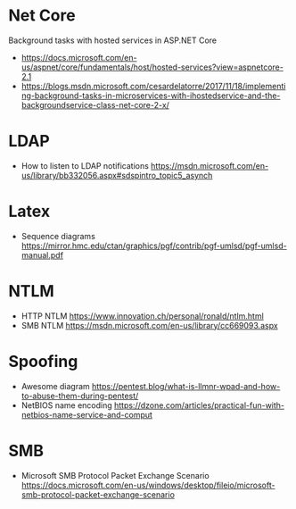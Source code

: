 # Net Core
Background tasks with hosted services in ASP.NET Core

* https://docs.microsoft.com/en-us/aspnet/core/fundamentals/host/hosted-services?view=aspnetcore-2.1
* https://blogs.msdn.microsoft.com/cesardelatorre/2017/11/18/implementing-background-tasks-in-microservices-with-ihostedservice-and-the-backgroundservice-class-net-core-2-x/

# LDAP
* How to listen to LDAP notifications https://msdn.microsoft.com/en-us/library/bb332056.aspx#sdspintro_topic5_asynch

# Latex
* Sequence diagrams https://mirror.hmc.edu/ctan/graphics/pgf/contrib/pgf-umlsd/pgf-umlsd-manual.pdf

# NTLM
* HTTP NTLM https://www.innovation.ch/personal/ronald/ntlm.html
* SMB NTLM https://msdn.microsoft.com/en-us/library/cc669093.aspx

# Spoofing
* Awesome diagram https://pentest.blog/what-is-llmnr-wpad-and-how-to-abuse-them-during-pentest/
* NetBIOS name encoding https://dzone.com/articles/practical-fun-with-netbios-name-service-and-comput

# SMB
* Microsoft SMB Protocol Packet Exchange Scenario https://docs.microsoft.com/en-us/windows/desktop/fileio/microsoft-smb-protocol-packet-exchange-scenario